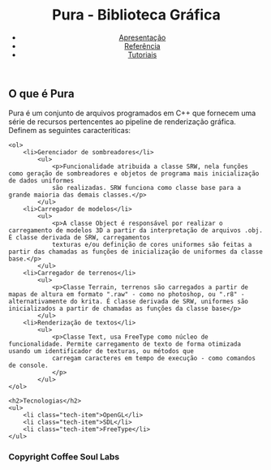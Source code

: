 <!-- <!DOCTYPE html> -->
<html>
<head>
	<meta charset="UTF-8">
	<meta name="description" content="Referência de biblioteca Pura">
	<meta name="keywords" content="Programação, OpenGL, Game Engine, C++, C, Games, Gráficos 3D, Wiki, Referência, Pura">
	<meta name="author" content="Renato Moura">
	<meta name="viewport" content="width=device-width, initial-scale=1.0">
	<link rel="stylesheet" href="stylesheet.css" type="text/css">
	<title>Pura | Wiki</title>
</head>
<body>

<header class="col-s-12 col-12 main-header">
	<h1 class="col-s-12 col-8 main-title">Pura - Biblioteca Gráfica</h1>
	<nav class="col-s-12 row main-menu">
		<ul>
			<li class="item-menu"><a href="#" accesskey="a" class="link-menu">Apresentação</a></li>
			<li class="item-menu"><a href="#" accesskey="r" class="link-menu">Referência</a></li>
			<li class="item-menu"><a href="#" accesskey="t" class="link-menu">Tutoriais</a></li>
		</ul>
	</nav>
</header>

<section class="col-s-12 presentation">
	<h1>O que é Pura</h1>
	<p>Pura é um conjunto de arquivos programados em C++ que fornecem uma série de recursos pertencentes ao pipeline de renderização gráfica. 
	Definem as seguintes caracteriticas:</p>

	<ol>
		<li>Gerenciador de sombreadores</li>
			<ul>
				<p>Funcionalidade atribuida a classe SRW, nela funções como geração de sombreadores e objetos de programa mais inicialização de dados uniformes
				são realizadas. SRW funciona como classe base para a grande maioria das demais classes.</p>
			</ul>
		<li>Carregador de modelos</li>
			<ul>
				<p>A classe Object é responsável por realizar o carregamento de modelos 3D a partir da interpretação de arquivos .obj. É classe derivada de SRW, carregamentos
				texturas e/ou definição de cores uniformes são feitas a partir das chamadas as funções de inicialização de uniformes da classe base.</p>
			</ul>
		<li>Carregador de terrenos</li>
			<ul>
				<p>Classe Terrain, terrenos são carregados a partir de mapas de altura em formato ".raw" - como no photoshop, ou ".r8" - alternativamente do krita. É classe derivada de SRW, uniformes são inicializados a partir de chamadas as funções da classe base</p>
			</ul>
		<li>Renderização de textos</li>
			<ul>
				<p>Classe Text, usa FreeType como núcleo de funcionalidade. Permite carregamento de texto de forma otimizada usando um identificador de texturas, ou métodos que 
				carregam caracteres em tempo de execução - como comandos de console.
				</p>
			</ul>
	</ol>

	<h2>Tecnologias</h2>
	<ul>
		<li class="tech-item">OpenGL</li>
		<li class="tech-item">SDL</li>
		<li class="tech-item">FreeType</li>
	</ul>
</section>

<footer class="col-s-12 col-12">
		<h3>Copyright Coffee Soul Labs</h3>
</footer>

</body>
</html>